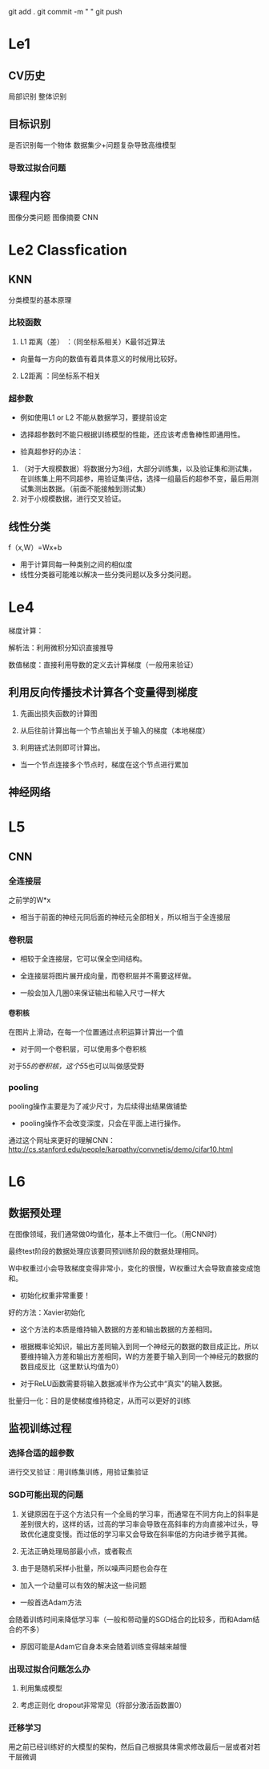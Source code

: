 git add .
git commit -m "   "
git push

# Le1
## CV历史
局部识别
整体识别
## 目标识别
 是否识别每一个物体
 数据集少+问题复杂导致高维模型
 ### 导致过拟合问题
## 课程内容

 图像分类问题
 图像摘要
 CNN 
# Le2 Classfication
 ## KNN
 分类模型的基本原理
 ### 比较函数
 1. L1 距离（差） ：（同坐标系相关）K最邻近算法
 * 向量每一方向的数值有着具体意义的时候用比较好。

 2. L2距离 ：同坐标系不相关

 ### 超参数
 * 例如使用L1 or L2
  不能从数据学习，要提前设定
  * 选择超参数时不能只根据训练模型的性能，还应该考虑鲁棒性即通用性。 

  * 验真超参好的办法：
  1. （对于大规模数据）将数据分为3组，大部分训练集，以及验证集和测试集，在训练集上用不同超参，用验证集评估，选择一组最后的超参不变，最后用测试集测出数据。（前面不能接触到测试集）
  2. 对于小规模数据，进行交叉验证。

 ## 线性分类
 f（x,W）=Wx+b
 * 用于计算同每一种类别之间的相似度
 * 线性分类器可能难以解决一些分类问题以及多分类问题。

# Le4

 梯度计算：

 解析法：利用微积分知识直接推导

 数值梯度：直接利用导数的定义去计算梯度（一般用来验证）

 ## 利用反向传播技术计算各个变量得到梯度

 1. 先画出损失函数的计算图

 2. 从后往前计算出每一个节点输出关于输入的梯度（本地梯度）

 3. 利用链式法则即可计算出。  

 * 当一个节点连接多个节点时，梯度在这个节点进行累加

 ## 神经网络

# L5
 
 ## CNN

 ### 全连接层

 之前学的W*x

 *  相当于前面的神经元同后面的神经元全部相关，所以相当于全连接层

 ### 卷积层

 * 相较于全连接层，它可以保全空间结构。

 * 全连接层将图片展开成向量，而卷积层并不需要这样做。

 * 一般会加入几圈0来保证输出和输入尺寸一样大

 #### 卷积核

 在图片上滑动，在每一个位置通过点积运算计算出一个值

 * 对于同一个卷积层，可以使用多个卷积核

 对于5*5的卷积核，这个5*5也可以叫做感受野

 ### pooling

 pooling操作主要是为了减少尺寸，为后续得出结果做铺垫

 * pooling操作不会改变深度，只会在平面上进行操作。

 通过这个网址来更好的理解CNN：http://cs.stanford.edu/people/karpathy/convnetjs/demo/cifar10.html

# L6

 ## 数据预处理

 在图像领域，我们通常做0均值化，基本上不做归一化。（用CNN时）

 最终test阶段的数据处理应该要同预训练阶段的数据处理相同。

 W中权重过小会导致梯度变得非常小，变化的很慢，W权重过大会导致直接变成饱和。

 * 初始化权重非常重要！
 
 好的方法：Xavier初始化

 * 这个方法的本质是维持输入数据的方差和输出数据的方差相同。

 * 根据概率论知识，输出方差同输入到同一个神经元的数据的数目成正比，所以要维持输入方差和输出方差相同，W的方差要于输入到同一个神经元的数据的数目成反比（这里默认均值为0）

 * 对于ReLU函数需要将输入数据减半作为公式中“真实”的输入数据。

 批量归一化：目的是使梯度维持稳定，从而可以更好的训练

 ## 监视训练过程

 ### 选择合适的超参数

 进行交叉验证：用训练集训练，用验证集验证

 ### SGD可能出现的问题

 1. 关键原因在于这个方法只有一个全局的学习率，而通常在不同方向上的斜率是差别很大的，这样的话，过高的学习率会导致在高斜率的方向直接冲过头，导致优化速度变慢。而过低的学习率又会导致在斜率低的方向进步微乎其微。

 2. 无法正确处理局部最小点，或者鞍点 

 3. 由于是随机采样小批量，所以噪声问题也会存在 

 * 加入一个动量可以有效的解决这一些问题

 * 一般首选Adam方法

 会随着训练时间来降低学习率（一般和带动量的SGD结合的比较多，而和Adam结合的不多）

 * 原因可能是Adam它自身本来会随着训练变得越来越慢

 ### 出现过拟合问题怎么办

 1. 利用集成模型
 
 2. 考虑正则化 dropout非常常见（将部分激活函数置0）  

 ### 迁移学习

 用之前已经训练好的大模型的架构，然后自己根据具体需求修改最后一层或者对若干层微调

  